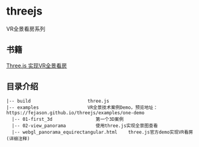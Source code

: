 # threejs
VR全景看房系列

## 书籍
[Three.js 实现VR全景看房](https://fejason.github.io/book/threejs/_book)

## 目录介绍
```
|-- build                     three.js
|-- examples                  VR全景技术案例Demo，预览地址：https://fejason.github.io/threejs/examples/one-demo
  |-- 01-first_3d                第一个3D案例
  |-- 02-view_panorama           使用three.js实现全景图查看
  |-- webgl_panorama_equirectangular.html    three.js官方demo实现VR看房(详细注释)
```